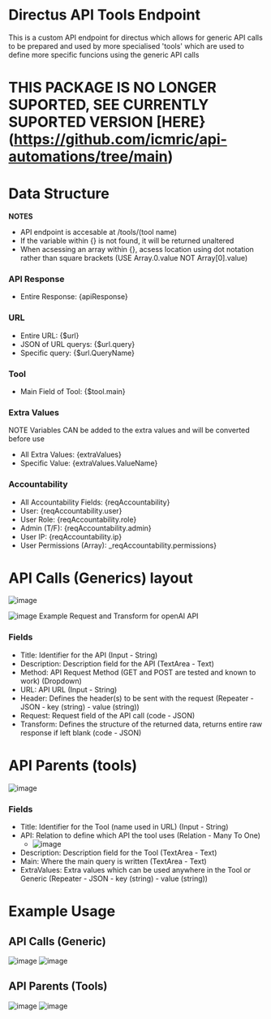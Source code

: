 # Directus API Tools Endpoint
This is a custom API endpoint for directus which allows for generic API calls to be prepared and used by more specialised 'tools' which are used to define more specific funcions using the generic API calls 

# THIS PACKAGE IS NO LONGER SUPORTED, SEE CURRENTLY SUPORTED VERSION [HERE}(https://github.com/icmric/api-automations/tree/main)

# Data Structure

**NOTES**
* API endpoint is accesable at /tools/(tool name)
* If the variable within {} is not found, it will be returned unaltered
* When acsessing an array within {}, acsess location using dot notation rather than square brackets (USE Array.0.value NOT Array[0].value) 

### API Response

* Entire Response: {apiResponse}

### URL

* Entire URL: {$url}
* JSON of URL querys: {$url.query}
* Specific query: {$url.QueryName}

### Tool

* Main Field of Tool: {$tool.main}

### Extra Values
NOTE Variables CAN be added to the extra values and will be converted before use

* All Extra Values: {extraValues}
* Specific Value: {extraValues.ValueName}

### Accountability

* All Accountability Fields: {reqAccountability}
* User: {reqAccountability.user}
* User Role: {reqAccountability.role}
* Admin (T/F): {reqAccountability.admin}
* User IP: {reqAccountability.ip}
* User Permissions (Array): _reqAccountability.permissions}

# API Calls (Generics) layout

![image](https://github.com/user-attachments/assets/03db4e5f-c8ed-4970-a04b-7bd27ffa641c)

![image](https://github.com/user-attachments/assets/3326ae5a-dda4-439c-a856-7fa5f43c6922)
Example Request and Transform for openAI API

### Fields

* Title: Identifier for the API (Input - String)
* Description: Description field for the API (TextArea - Text)
* Method: API Request Method (GET and POST are tested and known to work) (Dropdown)
* URL: API URL (Input - String)
* Header: Defines the header(s) to be sent with the request (Repeater - JSON - key (string) - value (string))
* Request: Request field of the API call (code - JSON)
* Transform: Defines the structure of the returned data, returns entire raw response if left blank (code - JSON)

# API Parents (tools)

![image](https://github.com/user-attachments/assets/4f0473eb-5111-47c3-874e-c05f37c6c0b2)

### Fields

* Title: Identifier for the Tool (name used in URL) (Input - String)
* API: Relation to define which API the tool uses (Relation - Many To One)
  * ![image](https://github.com/user-attachments/assets/cb855c46-006b-491b-bcd3-c9ffa425b90f)
* Description: Description field for the Tool (TextArea - Text)
* Main: Where the main query is written (TextArea - Text)
* ExtraValues: Extra values which can be used anywhere in the Tool or Generic (Repeater - JSON - key (string) - value (string))

# Example Usage
## API Calls (Generic)
![image](https://github.com/user-attachments/assets/1ac578da-3b5d-4ba8-acdd-254a51ba3fcb)
![image](https://github.com/user-attachments/assets/81c0ed12-1ba1-41bc-9313-79dccd926635)

## API Parents (Tools)
![image](https://github.com/user-attachments/assets/8aaaecb4-ec5f-4947-93e0-250d53f6b0cb)
![image](https://github.com/user-attachments/assets/d2cbc42e-ff27-409b-bf00-08370eb9198e)

